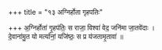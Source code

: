 +++
title = "१३ अग्निर्होता गृहपतिः"

+++
अ॒ग्निर्होता॑ गृ॒हप॑तिः॒ स राजा॒ विश्वा॑ वेद॒ जनि॑मा जा॒तवे॑दाः ।  
दे॒वाना॑मु॒त यो मर्त्या॑नां॒ यजि॑ष्ठः॒ स प्र य॑जतामृ॒तावा॑ ॥